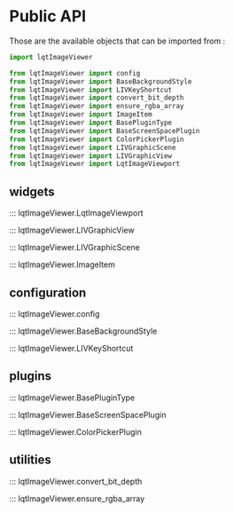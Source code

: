 # Public API

Those are the available objects that can be imported from :

```python
import lqtImageViewer
```

```python
from lqtImageViewer import config
from lqtImageViewer import BaseBackgroundStyle
from lqtImageViewer import LIVKeyShortcut
from lqtImageViewer import convert_bit_depth
from lqtImageViewer import ensure_rgba_array
from lqtImageViewer import ImageItem
from lqtImageViewer import BasePluginType
from lqtImageViewer import BaseScreenSpacePlugin
from lqtImageViewer import ColorPickerPlugin
from lqtImageViewer import LIVGraphicScene
from lqtImageViewer import LIVGraphicView
from lqtImageViewer import LqtImageViewport
```

## widgets

::: lqtImageViewer.LqtImageViewport

::: lqtImageViewer.LIVGraphicView

::: lqtImageViewer.LIVGraphicScene

::: lqtImageViewer.ImageItem

## configuration

::: lqtImageViewer.config

::: lqtImageViewer.BaseBackgroundStyle

::: lqtImageViewer.LIVKeyShortcut


## plugins

::: lqtImageViewer.BasePluginType

::: lqtImageViewer.BaseScreenSpacePlugin

::: lqtImageViewer.ColorPickerPlugin

## utilities

::: lqtImageViewer.convert_bit_depth

::: lqtImageViewer.ensure_rgba_array